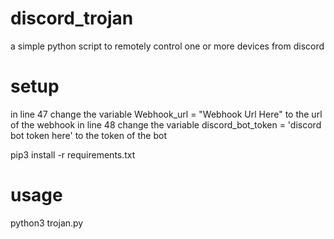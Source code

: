 # discord_trojan
a simple python script to remotely control one or more devices from discord

# setup

in line 47 change the variable Webhook_url = "Webhook Url Here" to the url of the webhook
in line 48 change the variable discord_bot_token = 'discord bot token here' to the token of the bot

pip3 install -r requirements.txt

# usage

python3 trojan.py
